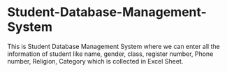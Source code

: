 # Student-Database-Management-System
This is Student Database Management System where we can enter all the information of student like name, gender, class, register number, Phone number, Religion, Category which is collected in Excel Sheet.
